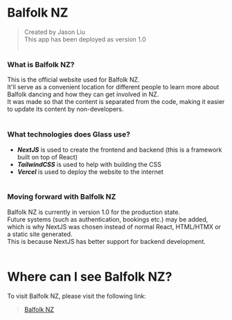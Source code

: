 # Balfolk NZ
> Created by Jason Liu <br>
> This app has been deployed as version 1.0
<br><br>

### What is Balfolk NZ?
This is the official website used for Balfolk NZ. <br>
It'll serve as a convenient location for different people to learn more about Balfolk dancing and how they can get involved in NZ. <br>
It was made so that the content is separated from the code, making it easier to update its content by non-developers.
<br><br>

### What technologies does Glass use?
- **_NextJS_** is used to create the frontend and backend (this is a framework built on top of React)
- **_TailwindCSS_** is used to help with building the CSS  
- **_Vercel_** is used to deploy the website to the internet 
<br><br>

### Moving forward with Balfolk NZ
Balfolk NZ is currently in version 1.0 for the production state.<br>
Future systems (such as authentication, bookings etc.) may be added, which is why NextJS was chosen instead of normal React, HTML/HTMX or a static site generated. <br>
This is because NextJS has better support for backend development. 
<br><br>

# Where can I see Balfolk NZ?
To visit Balfolk NZ, please visit the following link: <br>
> [Balfolk NZ](https://balfolk-nz.vercel.app/)
